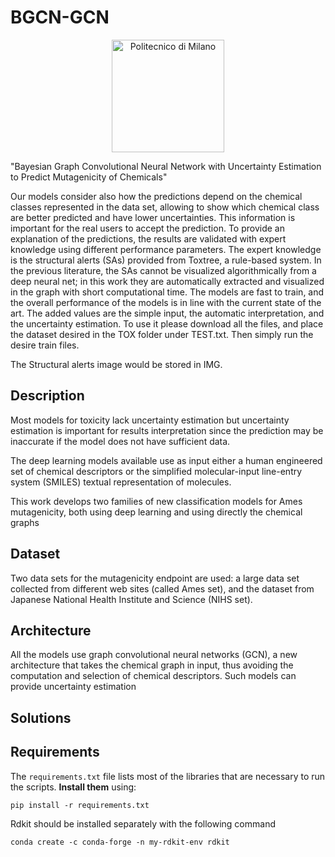 # BGCN-GCN
<p align="center">
    <img src="https://i.imgur.com/mPb3Qbd.gif" width="180" alt="Politecnico di Milano"/>
</p>

"Bayesian Graph Convolutional Neural Network with Uncertainty Estimation to
Predict Mutagenicity of Chemicals"


Our models consider also how the predictions depend on the chemical classes
represented in the data set, allowing to show which chemical class are better
predicted and have lower uncertainties. This information is important for the real
users to accept the prediction.
To provide an explanation of the predictions, the results are validated with expert
knowledge using different performance parameters. The expert knowledge is the
structural alerts (SAs) provided from Toxtree, a rule-based system. In the previous
literature, the SAs cannot be visualized algorithmically from a deep neural net; in this
work they are automatically extracted and visualized in the graph with short
computational time.
The models are fast to train, and the overall performance of the models is in line with
the current state of the art. The added values are the simple input, the automatic
interpretation, and the uncertainty estimation.
To use it please download all the files, and place the dataset desired in the TOX folder under TEST.txt. Then simply run the desire train files. 

The Structural alerts image would be stored in IMG.

<a name="description"/>

## Description
Most models for toxicity lack uncertainty estimation but uncertainty estimation is
important for results interpretation since the prediction may be inaccurate if the
model does not have sufficient data. 

The deep learning models available use as
input either a human engineered set of chemical descriptors or the simplified
molecular-input line-entry system (SMILES) textual representation of molecules.

This work develops two families of new classification models for Ames
mutagenicity, both using deep learning and using directly the chemical graphs
<a name="Dataset"/>
## Dataset
Two data sets for the mutagenicity endpoint are used: a large data set collected from
different web sites (called Ames set), and the dataset from Japanese National Health
Institute and Science (NIHS set).
<a name="Architecture"/>

## Architecture
All the models use graph convolutional neural networks (GCN), a new architecture that
takes the chemical graph in input, thus avoiding the computation and selection of
chemical descriptors. Such models can provide uncertainty estimation

<a name="solutions"/>

## Solutions

## Requirements
The `requirements.txt` file lists most of the libraries that are necessary to run the scripts. **Install them** using:

```
pip install -r requirements.txt
```
Rdkit should be installed separately with the following command
```
conda create -c conda-forge -n my-rdkit-env rdkit
```
